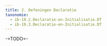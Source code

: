 ```yaml
---
title: 2. Oefeningen Declaratie
taxonomie:
  - ib-19.2.Declaratie-en-Initialisatie.DT
  - ib-19.3.Declaratie-en-Initialisatie.DT
---
```


-=TODO=-